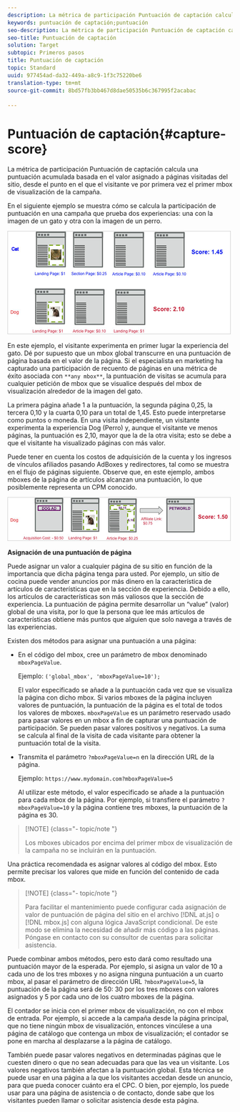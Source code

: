 ```yaml
---
description: La métrica de participación Puntuación de captación calcula una puntuación acumulada basada en el valor asignado a páginas visitadas del sitio, desde el punto en el que el visitante ve por primera vez el primer mbox de visualización de la campaña.
keywords: puntuación de captación;puntuación
seo-description: La métrica de participación Puntuación de captación calcula una puntuación acumulada basada en el valor asignado a páginas visitadas del sitio, desde el punto en el que el visitante ve por primera vez el primer mbox de visualización de la campaña.
seo-title: Puntuación de captación
solution: Target
subtopic: Primeros pasos
title: Puntuación de captación
topic: Standard
uuid: 977454ad-da32-449a-a8c9-1f3c75220be6
translation-type: tm+mt
source-git-commit: 8bd57fb3bb467d8dae50535b6c367995f2acabac

---
```



# Puntuación de captación{#capture-score}

La métrica de participación Puntuación de captación calcula una puntuación acumulada basada en el valor asignado a páginas visitadas del sitio, desde el punto en el que el visitante ve por primera vez el primer mbox de visualización de la campaña.

En el siguiente ejemplo se muestra cómo se calcula la participación de puntuación en una campaña que prueba dos experiencias: una con la imagen de un gato y otra con la imagen de un perro.

![](assets/example_score.png)

En este ejemplo, el visitante experimenta en primer lugar la experiencia del gato. Dé por supuesto que un mbox global transcurre en una puntuación de página basada en el valor de la página. Si el especialista en marketing ha capturado una participación de recuento de páginas en una métrica de éxito asociada con `**any mbox**`, la puntuación de visitas se acumula para cualquier petición de mbox que se visualice después del mbox de visualización alrededor de la imagen del gato.

La primera página añade 1 a la puntuación, la segunda página 0,25, la tercera 0,10 y la cuarta 0,10 para un total de 1,45. Esto puede interpretarse como puntos o moneda. En una visita independiente, un visitante experimenta la experiencia Dog (Perro) y, aunque el visitante ve menos páginas, la puntuación es 2,10, mayor que la de la otra visita; esto se debe a que el visitante ha visualizado páginas con más valor.

Puede tener en cuenta los costos de adquisición de la cuenta y los ingresos de vínculos afiliados pasando AdBoxes y redirectores, tal como se muestra en el flujo de páginas siguiente. Observe que, en este ejemplo, ambos mboxes de la página de artículos alcanzan una puntuación, lo que posiblemente representa un CPM conocido.

![](assets/example_score2.png)

**Asignación de una puntuación de página**

Puede asignar un valor a cualquier página de su sitio en función de la importancia que dicha página tenga para usted. Por ejemplo, un sitio de cocina puede vender anuncios por más dinero en la característica de artículos de características que en la sección de experiencia. Debido a ello, los artículos de características son más valiosos que la sección de experiencia. La puntuación de página permite desarrollar un “value” (valor) global de una visita, por lo que la persona que lee más artículos de características obtiene más puntos que alguien que solo navega a través de las experiencias.

Existen dos métodos para asignar una puntuación a una página:

* En el código del mbox, cree un parámetro de mbox denominado `mboxPageValue`.

   Ejemplo: `('global_mbox', 'mboxPageValue=10');`

   El valor especificado se añade a la puntuación cada vez que se visualiza la página con dicho mbox. Si varios mboxes de la página incluyen valores de puntuación, la puntuación de la página es el total de todos los valores de mboxes. `mboxPageValue` es un parámetro reservado usado para pasar valores en un mbox a fin de capturar una puntuación de participación. Se pueden pasar valores positivos y negativos. La suma se calcula al final de la visita de cada visitante para obtener la puntuación total de la visita.

* Transmita el parámetro `?mboxPageValue=n` en la dirección URL de la página.

   Ejemplo: `https://www.mydomain.com?mboxPageValue=5`

   Al utilizar este método, el valor especificado se añade a la puntuación para cada mbox de la página. Por ejemplo, si transfiere el parámetro `?mboxPageValue=10` y la página contiene tres mboxes, la puntuación de la página es 30.

>[!NOTE] {class="- topic/note "}
>
>Los mboxes ubicados por encima del primer mbox de visualización de la campaña no se incluirán en la puntuación.

Una práctica recomendada es asignar valores al código del mbox. Esto permite precisar los valores que mide en función del contenido de cada mbox.

>[!NOTE] {class="- topic/note "}
>
>Para facilitar el mantenimiento puede configurar cada asignación de valor de puntuación de página del sitio en el archivo [!DNL at.js] o [!DNL mbox.js] con alguna lógica JavaScript condicional. De este modo se elimina la necesidad de añadir más código a las páginas. Póngase en contacto con su consultor de cuentas para solicitar asistencia.

Puede combinar ambos métodos, pero esto dará como resultado una puntuación mayor de la esperada. Por ejemplo, si asigna un valor de 10 a cada uno de los tres mboxes y no asigna ninguna puntuación a un cuarto mbox, al pasar el parámetro de dirección URL `?mboxPageValue=5`, la puntuación de la página será de 50: 30 por los tres mboxes con valores asignados y 5 por cada uno de los cuatro mboxes de la página.

El contador se inicia con el primer mbox de visualización, no con el mbox de entrada. Por ejemplo, si accede a la campaña desde la página principal, que no tiene ningún mbox de visualización, entonces vincúlese a una página de catálogo que contenga un mbox de visualización; el contador se pone en marcha al desplazarse a la página de catálogo.

También puede pasar valores negativos en determinadas páginas que le cuesten dinero o que no sean adecuadas para que las vea un visitante. Los valores negativos también afectan a la puntuación global. Esta técnica se puede usar en una página a la que los visitantes accedan desde un anuncio, para que pueda conocer cuánto era el CPC. O bien, por ejemplo, los puede usar para una página de asistencia o de contacto, donde sabe que los visitantes pueden llamar o solicitar asistencia desde esta página.
